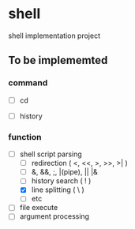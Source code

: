 # shell
 shell implementation project

## To be implememted
### command
- [ ] cd
- [ ] history


### function

- [ ] shell script parsing
  - [ ] redirection ( <, <<, >, >>, >| )
  - [ ] &, &&, ;, |(pipe), || |&
  - [ ] history search ( ! )
  - [X] line splitting ( \ )
  - [ ] etc
- [ ] file execute
- [ ] argument processing
